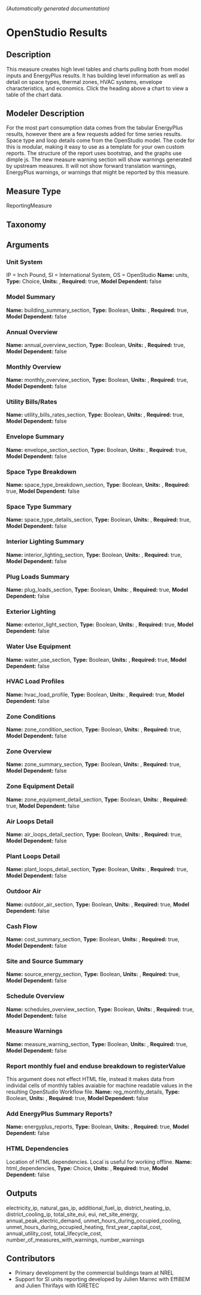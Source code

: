 

###### (Automatically generated documentation)

# OpenStudio Results

## Description
This measure creates high level tables and charts pulling both from model inputs and EnergyPlus results. It has building level information as well as detail on space types, thermal zones, HVAC systems, envelope characteristics, and economics. Click the heading above a chart to view a table of the chart data.

## Modeler Description
For the most part consumption data comes from the tabular EnergyPlus results, however there are a few requests added for time series results. Space type and loop details come from the OpenStudio model. The code for this is modular, making it easy to use as a template for your own custom reports. The structure of the report uses bootstrap, and the graphs use dimple js. The new measure warning section will show warnings generated by upstream measures. It will not show forward translation warnings, EnergyPlus warnings, or warnings that might be reported by this measure.

## Measure Type
ReportingMeasure

## Taxonomy


## Arguments


### Unit System
IP = Inch Pound, SI = International System, OS = OpenStudio
**Name:** units,
**Type:** Choice,
**Units:** ,
**Required:** true,
**Model Dependent:** false

### Model Summary

**Name:** building_summary_section,
**Type:** Boolean,
**Units:** ,
**Required:** true,
**Model Dependent:** false

### Annual Overview

**Name:** annual_overview_section,
**Type:** Boolean,
**Units:** ,
**Required:** true,
**Model Dependent:** false

### Monthly Overview

**Name:** monthly_overview_section,
**Type:** Boolean,
**Units:** ,
**Required:** true,
**Model Dependent:** false

### Utility Bills/Rates

**Name:** utility_bills_rates_section,
**Type:** Boolean,
**Units:** ,
**Required:** true,
**Model Dependent:** false

### Envelope Summary

**Name:** envelope_section_section,
**Type:** Boolean,
**Units:** ,
**Required:** true,
**Model Dependent:** false

### Space Type Breakdown

**Name:** space_type_breakdown_section,
**Type:** Boolean,
**Units:** ,
**Required:** true,
**Model Dependent:** false

### Space Type Summary

**Name:** space_type_details_section,
**Type:** Boolean,
**Units:** ,
**Required:** true,
**Model Dependent:** false

### Interior Lighting Summary

**Name:** interior_lighting_section,
**Type:** Boolean,
**Units:** ,
**Required:** true,
**Model Dependent:** false

### Plug Loads Summary

**Name:** plug_loads_section,
**Type:** Boolean,
**Units:** ,
**Required:** true,
**Model Dependent:** false

### Exterior Lighting

**Name:** exterior_light_section,
**Type:** Boolean,
**Units:** ,
**Required:** true,
**Model Dependent:** false

### Water Use Equipment

**Name:** water_use_section,
**Type:** Boolean,
**Units:** ,
**Required:** true,
**Model Dependent:** false

### HVAC Load Profiles

**Name:** hvac_load_profile,
**Type:** Boolean,
**Units:** ,
**Required:** true,
**Model Dependent:** false

### Zone Conditions

**Name:** zone_condition_section,
**Type:** Boolean,
**Units:** ,
**Required:** true,
**Model Dependent:** false

### Zone Overview

**Name:** zone_summary_section,
**Type:** Boolean,
**Units:** ,
**Required:** true,
**Model Dependent:** false

### Zone Equipment Detail

**Name:** zone_equipment_detail_section,
**Type:** Boolean,
**Units:** ,
**Required:** true,
**Model Dependent:** false

### Air Loops Detail

**Name:** air_loops_detail_section,
**Type:** Boolean,
**Units:** ,
**Required:** true,
**Model Dependent:** false

### Plant Loops Detail

**Name:** plant_loops_detail_section,
**Type:** Boolean,
**Units:** ,
**Required:** true,
**Model Dependent:** false

### Outdoor Air

**Name:** outdoor_air_section,
**Type:** Boolean,
**Units:** ,
**Required:** true,
**Model Dependent:** false

### Cash Flow

**Name:** cost_summary_section,
**Type:** Boolean,
**Units:** ,
**Required:** true,
**Model Dependent:** false

### Site and Source Summary

**Name:** source_energy_section,
**Type:** Boolean,
**Units:** ,
**Required:** true,
**Model Dependent:** false

### Schedule Overview

**Name:** schedules_overview_section,
**Type:** Boolean,
**Units:** ,
**Required:** true,
**Model Dependent:** false

### Measure Warnings

**Name:** measure_warning_section,
**Type:** Boolean,
**Units:** ,
**Required:** true,
**Model Dependent:** false

### Report monthly fuel and enduse breakdown to registerValue
This argument does not effect HTML file, instead it makes data from individal cells of monthly tables avaiable for machine readable values in the resulting OpenStudio Workflow file.
**Name:** reg_monthly_details,
**Type:** Boolean,
**Units:** ,
**Required:** true,
**Model Dependent:** false

### Add EnergyPlus Summary Reports?

**Name:** energyplus_reports,
**Type:** Boolean,
**Units:** ,
**Required:** true,
**Model Dependent:** false

### HTML Dependencies
Location of HTML dependencies. Local is useful for working offline.
**Name:** html_dependencies,
**Type:** Choice,
**Units:** ,
**Required:** true,
**Model Dependent:** false





## Outputs


































electricity_ip, natural_gas_ip, additional_fuel_ip, district_heating_ip, district_cooling_ip, total_site_eui, eui, net_site_energy, annual_peak_electric_demand, unmet_hours_during_occupied_cooling, unmet_hours_during_occupied_heating, first_year_capital_cost, annual_utility_cost, total_lifecycle_cost, number_of_measures_with_warnings, number_warnings


## Contributors
 - Primary development by the commercial buildings team at NREL
 - Support for SI units reporting developed by Julien Marrec with EffiBEM and Julien Thirifays with IGRETEC